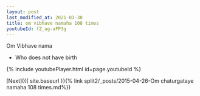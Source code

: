 ```yaml
---
layout: post
last_modified_at: 2021-03-30
title: om vibhave namaha 108 times
youtubeId: fZ_ag-aFP3g
---
```

 
 
Om Vibhave nama 
 
 -  Who does not have birth 
 
  
 
  
 
 
 
 
 
 


{% include youtubePlayer.html id=page.youtubeId %}
 
[Next]({{ site.baseurl }}{% link  split2/_posts/2015-04-26-Om chaturgataye namaha 108 times.md%})
 
